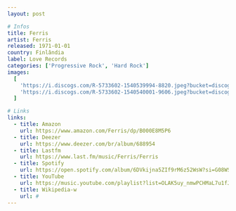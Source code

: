 ```yaml
---
layout: post

# Infos
title: Ferris
artist: Ferris
released: 1971-01-01
country: Finlândia
label: Love Records
categories: ['Progressive Rock', 'Hard Rock']
images:
  [
    'https://i.discogs.com/R-5733602-1540539994-8820.jpeg?bucket=discogs-images&expiry=1615245952123.3062&fit=contain&format=auto&height=598&quality=90&width=600&signature=jWhVdu4o9BtllUcMzqqEmkDUnZbDYLHXIxnDUdx%2BJEY%3D',
    'https://i.discogs.com/R-5733602-1540540001-9606.jpeg?bucket=discogs-images&expiry=1615245952123.3809&fit=contain&format=auto&height=300&quality=40&width=300&signature=wcSPKfgU5rvhtvyUZhUjbNbG/Zw7kYPRcYxH/gxI/fU%3D',
  ]

# Links
links:
  - title: Amazon
    url: https://www.amazon.com/Ferris/dp/B000E8M5P6
  - title: Deezer
    url: https://www.deezer.com/br/album/688954
  - title: Lastfm
    url: https://www.last.fm/music/Ferris/Ferris
  - title: Spotify
    url: https://open.spotify.com/album/6DVkijna5ZIf9rM6z52WsW?si=G08WSwpgR0iTUWnR9ND-Zw
  - title: YouTube
    url: https://music.youtube.com/playlist?list=OLAK5uy_nmwPCHMaL7u1fJL8mxUjL_UIAL9JRO2Xc
  - title: Wikipedia-w
    url: #
---
```

